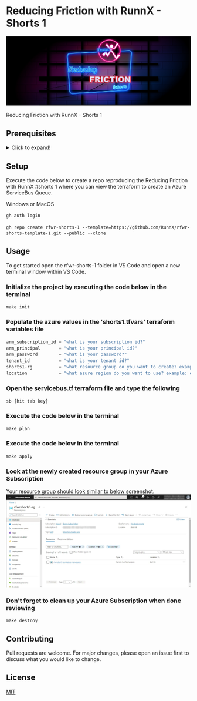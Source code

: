 # Reducing Friction with RunnX - Shorts 1

![header](https://raw.githubusercontent.com/RunnX/runnx/main/img/headers/rfwr-shorts-wide.png)

Reducing Friction with RunnX - Shorts 1

## Prerequisites

<details>
  <summary>Click to expand!</summary>

### Git

[Git client installation media](https://git-scm.com/download) or execute below

Windows

```powershell
winget install --id Git.Git -e --source winget
```

MacOS

```bash Shell
brew install git
```

[GitHub CLI installtion media](https://github.com/cli/cli#installation) or execute below

Windows

```powershell
winget install GitHub.cli
```

MacOS

```bash
brew install gh
```

### Terraform

[Terraform CLI installation media](https://learn.hashicorp.com/tutorials/terraform/install-cli) or execute below

Windows

```powershell
choco install terraform
```

MacOS

```bash
brew tap hashicorp/tap
brew install hashicorp/tap/terraform
```

### Azure CLI

[Azure CLI installation media](https://docs.microsoft.com/en-us/cli/azure/install-azure-cli) or execute below

Windows

```powershell
winget install Microsoft.AzureCLI
```

MacOS

```bash
brew install azure-cli
```

### IDE

My preferred IDE
[VS Code installtion media](https://code.visualstudio.com/Download) or execute below

Windows

```powershell
winget install Microsoft.VisualStudioCode
```

MacOS

```bash
brew install --cask visual-studio-code
```

</details>

## Setup

Execute the code below to create a repo reproducing the Reducing Friction with RunnX #shorts 1 where you can view the terraform to create an Azure ServiceBus Queue.

Windows or MacOS

```shell
gh auth login

gh repo create rfwr-shorts-1 --template=https://github.com/RunnX/rfwr-shorts-template-1.git --public --clone
```

## Usage

To get started open the rfwr-shorts-1 folder in VS Code and open a new terminal window within VS Code.

### Initialize the project by executing the code below in the terminal

```shell
make init
```

### Populate the azure values in the 'shorts1.tfvars' terraform variables file

```tfvars
arm_subscription_id = "what is your subscription id?"
arm_principal       = "what is your principal id?"
arm_password        = "what is your password?"
tenant_id           = "what is your tenant id?"
shorts1-rg          = "what resource group do you want to create? example: rfwrshorts1-rg"
location            = "what azure region do you want to use? example: eastus"
```

### Open the servicebus.tf terraform file and type the following

```shell
sb {hit tab key}
```

### Execute the code below in the terminal

```shell
make plan
```

### Execute the code below in the terminal

```shell
make apply
```

### Look at the newly created resource group in your Azure Subscription

Your resource group should look similar to below screenshot.
![screenshot](https://raw.githubusercontent.com/RunnX/runnx/main/assets/rfwr/shorts/1/screenshot.webp)

### Don't forget to clean up your Azure Subscription when done reviewing

```shell
make destroy
```

## Contributing

Pull requests are welcome. For major changes, please open an issue first to discuss what you would like to change.

## License

[MIT](https://choosealicense.com/licenses/mit/)
